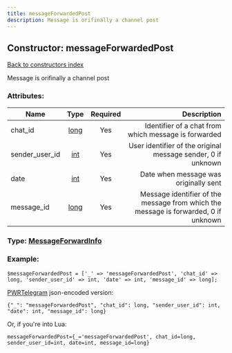 ```yaml
---
title: messageForwardedPost
description: Message is orifinally a channel post
---
```

## Constructor: messageForwardedPost  
[Back to constructors index](index.md)



Message is orifinally a channel post

### Attributes:

| Name     |    Type       | Required | Description |
|----------|:-------------:|:--------:|------------:|
|chat\_id|[long](../types/long.md) | Yes|Identifier of a chat from which message is forwarded|
|sender\_user\_id|[int](../types/int.md) | Yes|User identifier of the original message sender, 0 if unknown|
|date|[int](../types/int.md) | Yes|Date when message was originally sent|
|message\_id|[long](../types/long.md) | Yes|Message identifier of the message from which the message is forwarded, 0 if unknown|



### Type: [MessageForwardInfo](../types/MessageForwardInfo.md)


### Example:

```
$messageForwardedPost = ['_' => 'messageForwardedPost', 'chat_id' => long, 'sender_user_id' => int, 'date' => int, 'message_id' => long];
```  

[PWRTelegram](https://pwrtelegram.xyz) json-encoded version:

```
{"_": "messageForwardedPost", "chat_id": long, "sender_user_id": int, "date": int, "message_id": long}
```


Or, if you're into Lua:  


```
messageForwardedPost={_='messageForwardedPost', chat_id=long, sender_user_id=int, date=int, message_id=long}

```


